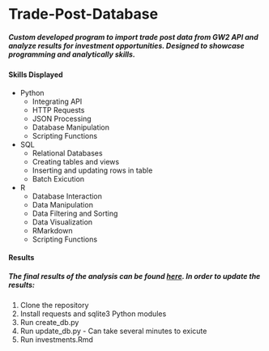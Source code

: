 # Trade-Post-Database
##### Custom developed program to import trade post data from GW2 API and analyze results for investment opportunities. Designed to showcase programming and analytically skills.


#### Skills Displayed
- Python
    - Integrating API
    - HTTP Requests
    - JSON Processing
    - Database Manipulation
    - Scripting Functions
- SQL
    - Relational Databases
    - Creating tables and views
    - Inserting and updating rows in table
    - Batch Exicution
- R
    - Database Interaction
    - Data Manipulation
    - Data Filtering and Sorting
    - Data Visualization
    - RMarkdown
    - Scripting Functions


#### Results
##### The final results of the analysis can be found [here](/R-Script/investments.md). In order to update the results: 
1. Clone the repository
2. Install requests and sqlite3 Python modules
3. Run create_db.py
4. Run update_db.py - Can take several minutes to exicute
5. Run investments.Rmd